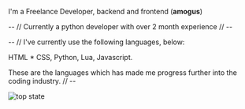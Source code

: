 I'm a Freelance Developer, backend and frontend (**amogus**)


-- // Currently a python developer with over 2 month experience // --

-- // I've currently use the following languages, below:

HTML * CSS,
Python,
Lua,
Javascript.

These are the languages which has made me progress further into the coding industry. // --




![top state](https://github-readme-stats.vercel.app/api?username=ElliotRThorne&theme=vision-friendly-dark&show_icons=true)
